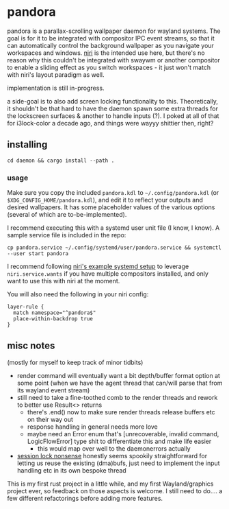 # pandora

pandora is a parallax-scrolling wallpaper daemon for wayland systems.
The goal is for it to be integrated with compositor IPC event streams, so that it can automatically control
the background wallpaper as you navigate your workspaces and windows. [niri](https://github.com/yaLTeR/niri) is
the intended use here, but there's no reason why this couldn't be integrated with swaywm or another compositor to
enable a sliding effect as you switch workspaces - it just won't match with niri's layout paradigm as well.

implementation is still in-progress.

a side-goal is to also add screen locking functionality to this. Theoretically, it shouldn't be that hard to
have the daemon spawn some extra threads for the lockscreen surfaces & another to handle inputs (?).
I poked at all of that for i3lock-color a decade ago, and things were wayyy shittier then, right?

## installing
    cd daemon && cargo install --path .

### usage
Make sure you copy the included `pandora.kdl` to `~/.config/pandora.kdl`
(or `$XDG_CONFIG_HOME/pandora.kdl`), and edit it to reflect your outputs
and desired wallpapers. It has some placeholder values of the various options
(several of which are to-be-implemented).

I recommend executing this with a systemd user unit file (I know, I know). A sample service file is included in the repo:

    cp pandora.service ~/.config/systemd/user/pandora.service && systemctl --user start pandora

I recommend following [niri's example systemd setup](https://github.com/YaLTeR/niri/wiki/Example-systemd-Setup) to leverage `niri.service.wants` if you have multiple compositors installed, and only want to use this with niri at the moment.

You will also need the following in your niri config:

    layer-rule {
      match namespace="^pandora$"
      place-within-backdrop true
    }



## misc notes

(mostly for myself to keep track of minor tidbits)
* render command will eventually want a bit depth/buffer format option at some point (when we have the agent thread that can/will parse
that from its wayland event stream)
* still need to take a fine-toothed comb to the render threads and rework to better use Result<> returns
  * there's .end() now to make sure render threads release buffers etc on their way out
  * response handling in general needs more love
  * maybe need an Error enum that's [unrecoverable, invalid command, LogicFlowError] type shit to differentiate this and make life easier
	* this would map over well to the daemonerrors actually
* [session lock nonsense](https://wayland.app/protocols/ext-session-lock-v1) honestly seems spookily straightforward for letting us reuse the
existing (dma)bufs, just need to implement the input handling etc in its own bespoke thread

This is my first rust project in a little while, and my first Wayland/graphics project ever, so feedback on
those aspects is welcome. I still need to do.... a few different refactorings before adding more features.
